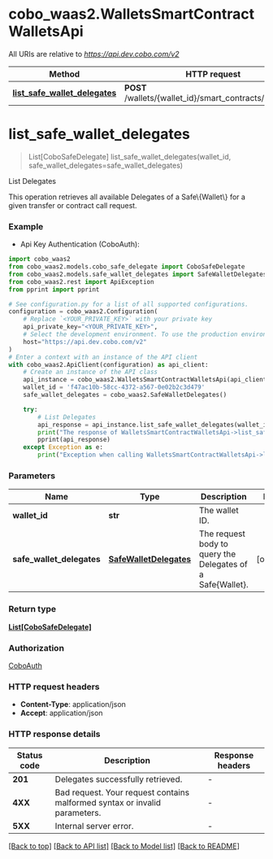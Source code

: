# cobo_waas2.WalletsSmartContractWalletsApi

All URIs are relative to *https://api.dev.cobo.com/v2*

Method | HTTP request | Description
------------- | ------------- | -------------
[**list_safe_wallet_delegates**](WalletsSmartContractWalletsApi.md#list_safe_wallet_delegates) | **POST** /wallets/{wallet_id}/smart_contracts/delegates | List Delegates


# **list_safe_wallet_delegates**
> List[CoboSafeDelegate] list_safe_wallet_delegates(wallet_id, safe_wallet_delegates=safe_wallet_delegates)

List Delegates

This operation retrieves all available Delegates of a Safe\\{Wallet\\} for a given transfer or contract call request. 

### Example

* Api Key Authentication (CoboAuth):

```python
import cobo_waas2
from cobo_waas2.models.cobo_safe_delegate import CoboSafeDelegate
from cobo_waas2.models.safe_wallet_delegates import SafeWalletDelegates
from cobo_waas2.rest import ApiException
from pprint import pprint

# See configuration.py for a list of all supported configurations.
configuration = cobo_waas2.Configuration(
    # Replace `<YOUR_PRIVATE_KEY>` with your private key
    api_private_key="<YOUR_PRIVATE_KEY>",
    # Select the development environment. To use the production environment, change the URL to https://api.cobo.com/v2.
    host="https://api.dev.cobo.com/v2"
)
# Enter a context with an instance of the API client
with cobo_waas2.ApiClient(configuration) as api_client:
    # Create an instance of the API class
    api_instance = cobo_waas2.WalletsSmartContractWalletsApi(api_client)
    wallet_id = 'f47ac10b-58cc-4372-a567-0e02b2c3d479'
    safe_wallet_delegates = cobo_waas2.SafeWalletDelegates()

    try:
        # List Delegates
        api_response = api_instance.list_safe_wallet_delegates(wallet_id, safe_wallet_delegates=safe_wallet_delegates)
        print("The response of WalletsSmartContractWalletsApi->list_safe_wallet_delegates:\n")
        pprint(api_response)
    except Exception as e:
        print("Exception when calling WalletsSmartContractWalletsApi->list_safe_wallet_delegates: %s\n" % e)
```



### Parameters


Name | Type | Description  | Notes
------------- | ------------- | ------------- | -------------
 **wallet_id** | **str**| The wallet ID. | 
 **safe_wallet_delegates** | [**SafeWalletDelegates**](SafeWalletDelegates.md)| The request body to query the Delegates of a Safe{Wallet}. | [optional] 

### Return type

[**List[CoboSafeDelegate]**](CoboSafeDelegate.md)

### Authorization

[CoboAuth](../README.md#CoboAuth)

### HTTP request headers

 - **Content-Type**: application/json
 - **Accept**: application/json

### HTTP response details

| Status code | Description | Response headers |
|-------------|-------------|------------------|
**201** | Delegates successfully retrieved. |  -  |
**4XX** | Bad request. Your request contains malformed syntax or invalid parameters. |  -  |
**5XX** | Internal server error. |  -  |

[[Back to top]](#) [[Back to API list]](../README.md#documentation-for-api-endpoints) [[Back to Model list]](../README.md#documentation-for-models) [[Back to README]](../README.md)


